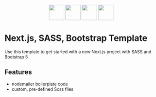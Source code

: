 <p align="center">
    <img src="https://seeklogo.com/images/N/next-js-logo-7929BCD36F-seeklogo.com.png" width="50">
    <img src="https://upload.wikimedia.org/wikipedia/commons/thumb/a/a7/React-icon.svg/2300px-React-icon.svg.png" width="50">
    <img src="https://cdn.iconscout.com/icon/free/png-256/free-sass-226054.png" width="50">
    <img src="https://camo.githubusercontent.com/2512b49c89512f2ff3718f7257f48ed5c46a4e331abbd890b6c5e8c0e458434f/68747470733a2f2f676574626f6f7473747261702e636f6d2f646f63732f352e322f6173736574732f6272616e642f626f6f7473747261702d6c6f676f2d736861646f772e706e67" width="50">
</p>

# Next.js, SASS, Bootstrap Template
Use this template to get started with a new Next.js project with SASS and Bootstrap 5

## Features
- nodemailer boilerplate code
- custom, pre-defined Scss files
